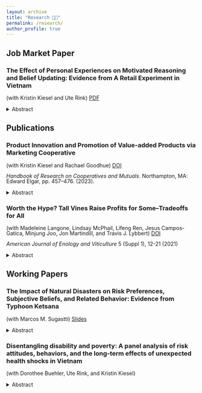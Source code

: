 ```yaml
---
layout: archive
title: "Research 🧑‍💻"
permalink: /research/
author_profile: true
---
```


<style>
p {
  line-height: 1;
}
</style>

## Job Market Paper

### The Effect of Personal Experiences on Motivated Reasoning and Belief Updating: Evidence from A Retail Experiment in Vietnam 
(with Kristin Kiesel and Ute Rink) [PDF](https://github.com/seanfkiely/seanfkiely.github.io/raw/master/files/Kiely%20Job%20Market%20Paper.pdf)
<details>
<summary>Abstract</summary>
<br>
Information provision can act as an effective quality signal preventing market failures. Food labels aim to reduce information asymmetries between consumers and producers, but evidence of their effectiveness is mixed. Past personal experiences can alter beliefs and affect how this information is engaged with, processed, and stored in memory. We implement a lab-in-the-field experiment in Vietnam to study the relative effectiveness of both a certified food safety label and retailer claim on purchasing decisions and belief updating and to evaluate the impact of two domain- and non-domain-specific personal experiences, illness from contaminated vegetables and exposure to chemical defoliants used in the Vietnam War, on food safety beliefs and information processing. We show that subjects exposed to chemical defoliants have significantly lower beliefs in food safety quality, while those who were ill do not hold these beliefs. This suggests that intense out-of-domain experiences can impact belief formation across domains. We find that individuals exposed to chemical defoliants employ several forms of motivated reasoning to avoid or misremember food safety information tied to these past experiences even at a financial cost. Our results suggest that individuals are motivated to maintain these beliefs as a means of self-preservation where the information processing costs of engaging with information tied to these experiences outweigh the perceived benefits. However, unbiased, disconfirmatory feedback mitigates the extent to which subjects engage in endogenous memory formation. This indicates a viable pathway to enhance policy design and information dissemination to improve decision-making and circumvent entrenched beliefs.
</details>

## Publications

### Product Innovation and Promotion of Value-added Products via Marketing Cooperative
(with Kristin Kiesel and Rachael Goodhue) [DOI](https://doi.org/10.4337/9781802202618.00042)

<i>Handbook of Research on Cooperatives and Mutuals</i>. Northampton, MA: Edward Elgar, pp. 457–476. (2023).
<details>
<summary>Abstract</summary>
<br>
'Marketing cooperatives (MCs) can have a competitive advantage over investor-owned firms (IOFs) when communicating complex qualities where information asymmetries exist between consumers and producers. For example, the cooperative business model lends credibility and authenticity to health, sustainability, and local production claims. We review the existing literature to discuss opportunities for cooperatives in modern agricultural markets characterized by increased product differentiation. Marketing orders (i.e., regulated producer organizations operating in select industries and geographic regions) can complement cooperatives’ investments in product innovation and brand-specific advertising, and we compare and contrast their actions with functions provided by MCs. A description of the efforts pursued by the Almond Board of California and Blue Diamond illustrates how coordinated producer and market research, product innovation, generic advertising, and brand promotion can ensure MCs' long-term growth and success. We conclude with a discussion of future data and research needs.
</details> 

### Worth the Hype? Tall Vines Raise Profits for Some–Tradeoffs for All
(with Madeleine Langone, Lindsay McPhail, Lifeng Ren, Jesus Campos-Gatica, Minjung Joo, Jon Martindill, and Travis J. Lybbert) [DOI](https://doi.org/10.5344/catalyst.2021.20009)

*American Journal of Enology and Viticulture* 5 (Suppl 1), 12-21 (2021)
<details>
<summary>Abstract</summary>
<br>
The sudden popularity of tall vines among grapegrowers took some nurseries
by surprise. Is this popularity rooted in economic reality? This analysis
quantifies the claimed benefits of tall vines relative to regular vines from the
grower’s perspective using a net present value (NPV) model. We leverage these
potted green vine value estimates to discuss the forces that explain the recent
emergence of tall vines in the California grape industry and their prospects for
the future.
</details>

## Working Papers

### The Impact of Natural Disasters on Risk Preferences, Subjective Beliefs, and Related Behavior: Evidence from Typhoon Ketsana 
(with Marcos M. Sugastti) <!--[Working Paper | Slides]--> [Slides](https://github.com/seanfkiely/seanfkiely.github.io/raw/master/files/Slides-%20The%20Impact%20of%20Natural%20Disasters.pdf)

<details>
<summary>Abstract</summary>
<br>
We study how individuals' risk preferences, subjective beliefs about future shocks, and related behavior change following a natural disaster. We focus on the impact of Typhoon Ketsana in 2009—one of the most devastating storms to hit Southeast Asia in recent times. Our analysis reveals that individuals who were affected by the typhoon become more risk averse a year after landfall. This effect persists up to four years later. We base our findings on household-level panel data from Vietnam and a difference-in-differences strategy with a continuous treatment variable that exploits variation in the intensity of the typhoon. We conclude that a standard deviation (SD) increase in excess rainfall during the typhoon leads to a 0.23 SD increase in risk averseness one year after landfall, and a 0.24 SD increase four years after landfall. Moreover, individuals exposed to higher excess rainfall are more likely to believe that storms will not transpire in the following five years or will occur with reduced frequency. This result supports the view that the main observed effects on risk preferences indeed reflect updated risk attitudes, rather than changes in the subjective probability structure assigned to the occurrence of storms. Finally, we show that individuals exposed to the typhoon increase their insurance purchasing in the long term. Our paper contributes to the literature that empirically documents how negative shocks may alter risk preferences and helps illuminate the way climate-related hazards can induce changes in the attitudes and economic behavior of individuals.
</details>

### Disentangling disability and poverty: A panel analysis of risk attitudes, behaviors, and the long-term effects of unexpected health shocks in Vietnam
(with Dorothee Buehler, Ute Rink, and Kristin Kiesel) 
<details>
<summary>Abstract <span Updated version coming soon</span> </summary> 
<br>
The livelihoods of households with a disabled member have been vastly underexamined in the existing literature, partly due to data limitations. Using unique household-level panel data from Vietnam, we investigate differences in the immediate effects of shocks on the income of households with a disabled member (DHs) and without a disabled member (NDHs) and the longer-term poverty dynamics of these households. Key to our analysis is that many of the disabilities reported in our data can be linked to the Vietnam War and exposure to chemical defoliants. When examining the immediate impact of shocks, we find that DHs are more resilient to each incremental health shock than NDHs, but more vulnerable when confronted with natural shocks (e.g., natural disasters, livestock diseases). While these immediate effects suggest that policies for DHs should offer assistance to cope with natural shocks, our poverty dynamics analysis paints a more nuanced picture. DHs are significantly more likely to have experienced chronic or transitory poverty when faced with additional health shocks than NDHs. Conversely, DHs are no more likely to end up in poverty than NDHs when faced with shocks outside of the health domain. Our analysis suggests that DHs have developed a greater resilience to health shocks, but the greater cumulative number of shocks experienced over time makes them more vulnerable to falling into poverty overall.
</details>

<!--## Works in Progress-->




